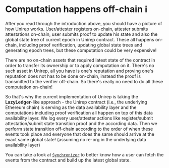 # Computation happens off-chain ℹ️

After you read through the introduction above, you should have a picture of how Unirep works. User/attester registers on-chain, attester submits attestations on-chain, user submits proof to update his state and also the global state tree of current epoch in Unirep contract. These all happens on-chain, including proof verification, updating global state trees and generating epoch trees, but these computation could be very expensive!

There are no on-chain assets that required latest state of the contract in order to transfer its ownership or to apply computation on it. There's no such asset in Unirep, all you have is one's reputation and proving one's reputation does not has to be done on-chain, instead the proof is transmitted to the verifier off-chain. So there's really no need to do all these computation on-chain!

So that's why the current implementation of Unirep is taking the **LazyLedger**-like approach - the Unirep contract (i.e., the underlying Ethereum chain) is serving as the data availability layer and the computations including proof verification all happen on top of this data availability layer. We log every user/attester actions like register/submit attestation/submit state transition proof and the according data. Then we perform state transition off-chain according to the order of when these events took place and everyone that does the same should arrive at the exact same global state! (assuming no re-org in the underlying data availability layer)

You can take a look at [`Synchronizer`](https://github.com/Unirep/Unirep/blob/main/packages/core/src/Synchronizer.ts) to better know how a user can fetch the events from the contract and build up the latest global state.
